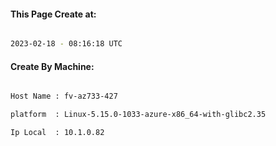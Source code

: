 
   
#### This Page Create at:

```bash

2023-02-18 - 08:16:18 UTC

```

#### Create By Machine:

```bash

Host Name : fv-az733-427

platform  : Linux-5.15.0-1033-azure-x86_64-with-glibc2.35

Ip Local  : 10.1.0.82

```

